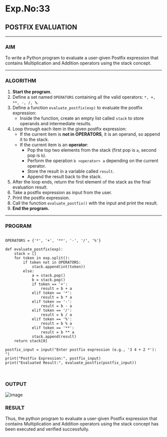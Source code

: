 # Exp.No:33  
## POSTFIX EVALUATION

---

### AIM  
To write a Python program to evaluate a user-given Postfix expression that contains Multiplication and Addition operators using the stack concept.

---

### ALGORITHM

1. **Start the program.**
2. Define a set named `OPERATORS` containing all the valid operators: `*, +, **, -, /, %`.
3. Define a function `evaluate_postfix(exp)` to evaluate the postfix expression:
   - Inside the function, create an empty list called `stack` to store operands and intermediate results.
4. Loop through each item in the given postfix expression:
   - If the current item is **not in OPERATORS**, it is an operand, so append it to the stack.
   - If the current item is an **operator**:
     - Pop the top two elements from the stack (first pop is `a`, second pop is `b`).
     - Perform the operation `b <operator> a` depending on the current operator.
     - Store the result in a variable called `result`.
     - Append the result back to the stack.
5. After the loop ends, return the first element of the stack as the final evaluation result.
6. Take a postfix expression as input from the user.
7. Print the postfix expression.
8. Call the function `evaluate_postfix()` with the input and print the result.
9. **End the program.**

---

### PROGRAM

```

OPERATORS = {'*', '+', '**', '-', '/', '%'}

def evaluate_postfix(exp):
    stack = []
    for token in exp.split():
        if token not in OPERATORS:
            stack.append(int(token))
        else:
            a = stack.pop()
            b = stack.pop()
            if token == '+':
                result = b + a
            elif token == '*':
                result = b * a
            elif token == '-':
                result = b - a
            elif token == '/':
                result = b / a
            elif token == '%':
                result = b % a
            elif token == '**':
                result = b ** a
            stack.append(result)
    return stack[0]

postfix_input = input("Enter postfix expression (e.g., '3 4 + 2 *'): ")
print("Postfix Expression:", postfix_input)
print("Evaluated Result:", evaluate_postfix(postfix_input))



```

### OUTPUT
![image](https://github.com/user-attachments/assets/6733c88a-9bdd-492c-931f-a3e4fc267ef4)


### RESULT
Thus, the python program to evaluate a user-given Postfix expression that contains Multiplication and Addition operators using the stack concept has been executed and verified successfully.

